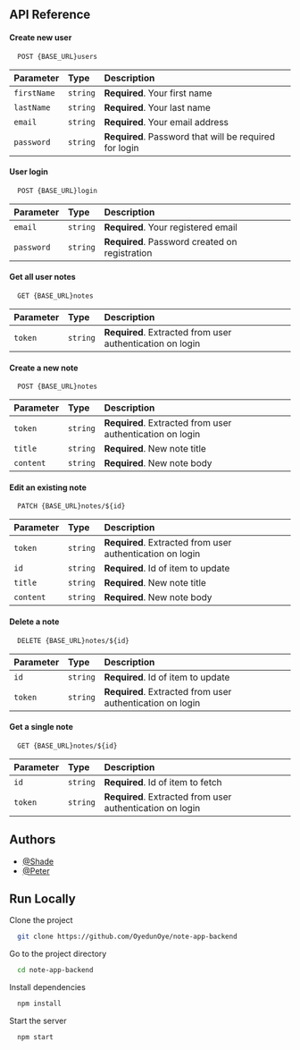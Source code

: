 ## API Reference

#### Create new user

```http
  POST {BASE_URL}users
```

| Parameter | Type     | Description                |
| :-------- | :------- | :------------------------- |
| `firstName` | `string` | **Required**. Your first name |
| `lastName` | `string` | **Required**. Your last name |
| `email` | `string` | **Required**. Your email address|
| `password` | `string` | **Required**. Password that will be required for login |

#### User login

```http
  POST {BASE_URL}login
```

| Parameter | Type     | Description                       |
| :-------- | :------- | :-------------------------------- |
| `email`      | `string` | **Required**. Your registered email|
| `password`      | `string` | **Required**. Password created on registration|

#### Get all user notes

```http
  GET {BASE_URL}notes
```

| Parameter | Type     | Description                       |
| :-------- | :------- | :-------------------------------- |
| `token`      | `string` | **Required**. Extracted from user authentication on login |

#### Create a new note

```http
  POST {BASE_URL}notes
```

| Parameter | Type     | Description                       |
| :-------- | :------- | :-------------------------------- |
| `token`      | `string` | **Required**. Extracted from user authentication on login |
| `title`      | `string` | **Required**. New note title |
| `content`      | `string` | **Required**. New note body |

#### Edit an existing note
```http
  PATCH {BASE_URL}notes/${id}
```

| Parameter | Type     | Description                       |
| :-------- | :------- | :-------------------------------- |
| `token`      | `string` | **Required**. Extracted from user authentication on login |
| `id`      | `string` | **Required**. Id of item to update |
| `title`      | `string` | **Required**. New note title |
| `content`      | `string` | **Required**. New note body |

#### Delete a note
```http
  DELETE {BASE_URL}notes/${id}
```

| Parameter | Type     | Description                       |
| :-------- | :------- | :-------------------------------- |
| `id`      | `string` | **Required**. Id of item to update |
| `token`      | `string` | **Required**. Extracted from user authentication on login |

#### Get a single note

```http
  GET {BASE_URL}notes/${id}
```

| Parameter | Type     | Description                       |
| :-------- | :------- | :-------------------------------- |
| `id`      | `string` | **Required**. Id of item to fetch |
| `token`      | `string` | **Required**. Extracted from user authentication on login |



## Authors

- [@Shade](https://github.com/OyedunOye)
- [@Peter](https://github.com/Peter-Odo)

## Run Locally
Clone the project

```bash
  git clone https://github.com/OyedunOye/note-app-backend
```

Go to the project directory

```bash
  cd note-app-backend
```

Install dependencies

```bash
  npm install
```

Start the server

```bash
  npm start
```
